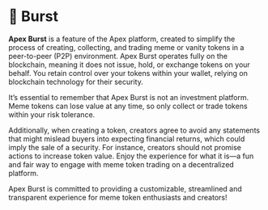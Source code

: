 # 🌊 Burst

**Apex Burst** is a feature of the Apex platform, created to simplify the process of creating, collecting, and trading meme or vanity tokens in a peer-to-peer (P2P) environment. Apex Burst operates fully on the blockchain, meaning it does not issue, hold, or exchange tokens on your behalf. You retain control over your tokens within your wallet, relying on blockchain technology for their security.

It’s essential to remember that Apex Burst is not an investment platform. Meme tokens can lose value at any time, so only collect or trade tokens within your risk tolerance.

Additionally, when creating a token, creators agree to avoid any statements that might mislead buyers into expecting financial returns, which could imply the sale of a security. For instance, creators should not promise actions to increase token value. Enjoy the experience for what it is—a fun and fair way to engage with meme token trading on a decentralized platform.

Apex Burst is committed to providing a customizable, streamlined and transparent experience for meme token enthusiasts and creators!
